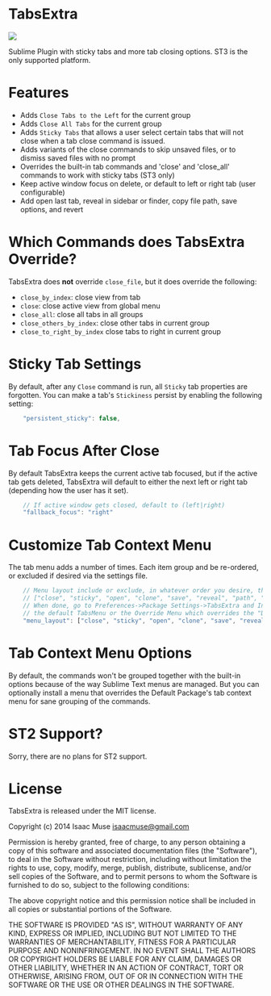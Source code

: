 TabsExtra
=========
<img src="https://dl.dropboxusercontent.com/u/342698/TabsExtra/Menu.png" border="0"/>

Sublime Plugin with sticky tabs and more tab closing options.  ST3 is the only supported platform.

# Features

- Adds `Close Tabs to the Left` for the current group
- Adds `Close All Tabs` for the current group
- Adds `Sticky Tabs` that allows a user select certain tabs that will not close when a tab close command is issued.
- Adds variants of the close commands to skip unsaved files, or to dismiss saved files with no prompt
- Overrides the built-in tab commands and 'close' and 'close_all' commands to work with sticky tabs (ST3 only)
- Keep active window focus on delete, or default to left or right tab (user configurable)
- Add open last tab, reveal in sidebar or finder, copy file path, save options, and revert

# Which Commands does TabsExtra Override?
TabsExtra does **not** override `close_file`, but it does override the following:

- `close_by_index`: close view from tab
- `close`: close active view from global menu
- `close_all`: close all tabs in all groups
- `close_others_by_index`: close other tabs in current group
- `close_to_right_by_index` close tabs to right in current group

# Sticky Tab Settings
By default, after any `Close` command is run, all `Sticky` tab properties are forgotten.  You can make a tab's `Stickiness` persist by enabling the following setting:

```javascript
    "persistent_sticky": false,
```

# Tab Focus After Close
By default TabsExtra keeps the current active tab focused, but if the active tab gets deleted, TabsExtra will default to either the next left or right tab (depending how the user has it set).

```javascript
    // If active window gets closed, default to (left|right)
    "fallback_focus": "right"
```

# Customize Tab Context Menu
The tab menu adds a number of times.  Each item group and be re-ordered, or excluded if desired via the settings file.

```javascript
    // Menu layout include or exclude, in whatever order you desire, the following options:
    // ["close", "sticky", "open", "clone", "save", "reveal", "path", "revert"]
    // When done, go to Preferences->Package Settings->TabsExtra and Install/Upgrade either
    // the default TabsMenu or the Override Menu which overrides the "Default" package's menu.
    "menu_layout": ["close", "sticky", "open", "clone", "save", "reveal", "path", "revert"]
```

# Tab Context Menu Options
By default, the commands won't be grouped together with the built-in options because of the way Sublime Text menus are managed.  But you can optionally install a menu that overrides the Default Package's tab context menu for sane grouping of the commands.

# ST2 Support?
Sorry, there are no plans for ST2 support.

# License

TabsExtra is released under the MIT license.

Copyright (c) 2014 Isaac Muse <isaacmuse@gmail.com>

Permission is hereby granted, free of charge, to any person obtaining a copy of this software and associated documentation files (the "Software"), to deal in the Software without restriction, including without limitation the rights to use, copy, modify, merge, publish, distribute, sublicense, and/or sell copies of the Software, and to permit persons to whom the Software is furnished to do so, subject to the following conditions:

The above copyright notice and this permission notice shall be included in all copies or substantial portions of the Software.

THE SOFTWARE IS PROVIDED "AS IS", WITHOUT WARRANTY OF ANY KIND, EXPRESS OR IMPLIED, INCLUDING BUT NOT LIMITED TO THE WARRANTIES OF MERCHANTABILITY, FITNESS FOR A PARTICULAR PURPOSE AND NONINFRINGEMENT. IN NO EVENT SHALL THE AUTHORS OR COPYRIGHT HOLDERS BE LIABLE FOR ANY CLAIM, DAMAGES OR OTHER LIABILITY, WHETHER IN AN ACTION OF CONTRACT, TORT OR OTHERWISE, ARISING FROM, OUT OF OR IN CONNECTION WITH THE SOFTWARE OR THE USE OR OTHER DEALINGS IN THE SOFTWARE.
